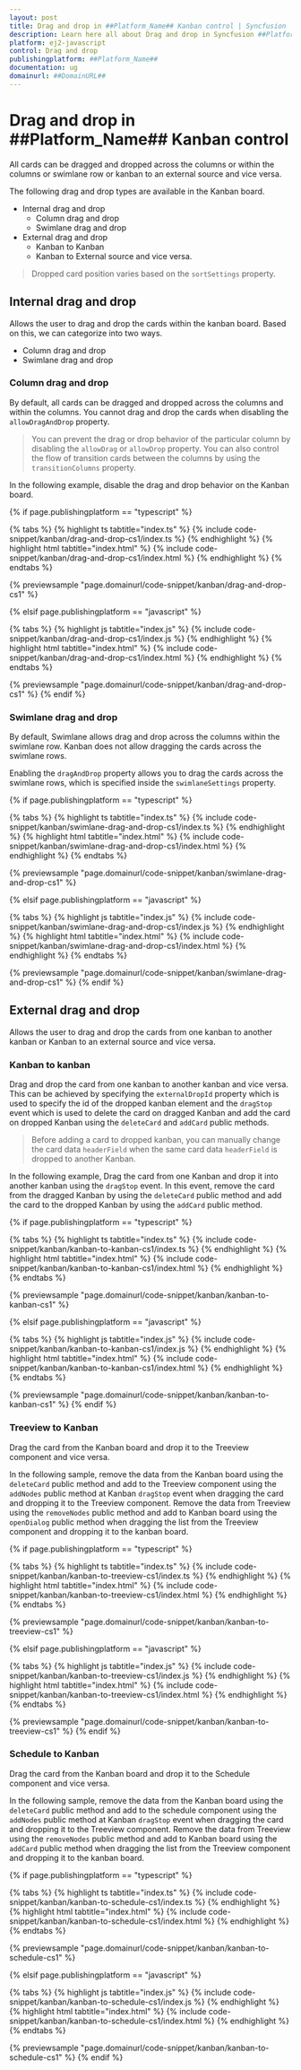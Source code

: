 ```yaml
---
layout: post
title: Drag and drop in ##Platform_Name## Kanban control | Syncfusion
description: Learn here all about Drag and drop in Syncfusion ##Platform_Name## Kanban control of Syncfusion Essential JS 2 and more.
platform: ej2-javascript
control: Drag and drop 
publishingplatform: ##Platform_Name##
documentation: ug
domainurl: ##DomainURL##
---
```


# Drag and drop in ##Platform_Name## Kanban control

All cards can be dragged and dropped across the columns or within the columns or swimlane row or kanban to an external source and vice versa.

The following drag and drop types are available in the Kanban board.

* Internal drag and drop
    * Column drag and drop
    * Swimlane drag and drop
* External drag and drop
    * Kanban to Kanban
    * Kanban to External source and vice versa.

> Dropped card position varies based on the `sortSettings` property.

## Internal drag and drop

Allows the user to drag and drop the cards within the kanban board. Based on this, we can categorize into two ways.

* Column drag and drop
* Swimlane drag and drop

### Column drag and drop

By default, all cards can be dragged and dropped across the columns and within the columns. You cannot drag and drop the cards when disabling the `allowDragAndDrop` property.

> You can prevent the drag or drop behavior of the particular column by disabling the `allowDrag` or `allowDrop` property.
> You can also control the flow of transition cards between the columns by using the `transitionColumns` property.

In the following example, disable the drag and drop behavior on the Kanban board.

{% if page.publishingplatform == "typescript" %}

 {% tabs %}
{% highlight ts tabtitle="index.ts" %}
{% include code-snippet/kanban/drag-and-drop-cs1/index.ts %}
{% endhighlight %}
{% highlight html tabtitle="index.html" %}
{% include code-snippet/kanban/drag-and-drop-cs1/index.html %}
{% endhighlight %}
{% endtabs %}
        
{% previewsample "page.domainurl/code-snippet/kanban/drag-and-drop-cs1" %}

{% elsif page.publishingplatform == "javascript" %}

{% tabs %}
{% highlight js tabtitle="index.js" %}
{% include code-snippet/kanban/drag-and-drop-cs1/index.js %}
{% endhighlight %}
{% highlight html tabtitle="index.html" %}
{% include code-snippet/kanban/drag-and-drop-cs1/index.html %}
{% endhighlight %}
{% endtabs %}

{% previewsample "page.domainurl/code-snippet/kanban/drag-and-drop-cs1" %}
{% endif %}

### Swimlane drag and drop

By default, Swimlane allows drag and drop across the columns within the swimlane row. Kanban does not allow dragging the cards across the swimlane rows.

Enabling the `dragAndDrop` property allows you to drag the cards across the swimlane rows, which is specified inside the `swimlaneSettings` property.

{% if page.publishingplatform == "typescript" %}

 {% tabs %}
{% highlight ts tabtitle="index.ts" %}
{% include code-snippet/kanban/swimlane-drag-and-drop-cs1/index.ts %}
{% endhighlight %}
{% highlight html tabtitle="index.html" %}
{% include code-snippet/kanban/swimlane-drag-and-drop-cs1/index.html %}
{% endhighlight %}
{% endtabs %}
        
{% previewsample "page.domainurl/code-snippet/kanban/swimlane-drag-and-drop-cs1" %}

{% elsif page.publishingplatform == "javascript" %}

{% tabs %}
{% highlight js tabtitle="index.js" %}
{% include code-snippet/kanban/swimlane-drag-and-drop-cs1/index.js %}
{% endhighlight %}
{% highlight html tabtitle="index.html" %}
{% include code-snippet/kanban/swimlane-drag-and-drop-cs1/index.html %}
{% endhighlight %}
{% endtabs %}

{% previewsample "page.domainurl/code-snippet/kanban/swimlane-drag-and-drop-cs1" %}
{% endif %}

## External drag and drop

Allows the user to drag and drop the cards from one kanban to another kanban or Kanban to an external source and vice versa.

### Kanban to kanban

Drag and drop the card from one kanban to another kanban and vice versa. This can be achieved by specifying the `externalDropId` property which is used to specify the id of the dropped kanban element and the `dragStop` event which is used to delete the card on dragged Kanban and add the card on dropped Kanban using the `deleteCard` and `addCard` public methods.

> Before adding a card to dropped kanban, you can manually change the card data `headerField` when the same card data `headerField` is dropped to another Kanban.

In the following example, Drag the card from one Kanban and drop it into another kanban using the `dragStop` event. In this event, remove the card from the dragged Kanban by using the `deleteCard` public method and add the card to the dropped Kanban by using the `addCard` public method.

{% if page.publishingplatform == "typescript" %}

 {% tabs %}
{% highlight ts tabtitle="index.ts" %}
{% include code-snippet/kanban/kanban-to-kanban-cs1/index.ts %}
{% endhighlight %}
{% highlight html tabtitle="index.html" %}
{% include code-snippet/kanban/kanban-to-kanban-cs1/index.html %}
{% endhighlight %}
{% endtabs %}
        
{% previewsample "page.domainurl/code-snippet/kanban/kanban-to-kanban-cs1" %}

{% elsif page.publishingplatform == "javascript" %}

{% tabs %}
{% highlight js tabtitle="index.js" %}
{% include code-snippet/kanban/kanban-to-kanban-cs1/index.js %}
{% endhighlight %}
{% highlight html tabtitle="index.html" %}
{% include code-snippet/kanban/kanban-to-kanban-cs1/index.html %}
{% endhighlight %}
{% endtabs %}

{% previewsample "page.domainurl/code-snippet/kanban/kanban-to-kanban-cs1" %}
{% endif %}

### Treeview to Kanban

Drag the card from the Kanban board and drop it to the Treeview component and vice versa.

In the following sample, remove the data from the Kanban board using the `deleteCard` public method and add to the Treeview component using the `addNodes` public method at Kanban `dragStop` event when dragging the card and dropping it to the Treeview component. Remove the data from Treeview using the `removeNodes` public method and add to Kanban board using the `openDialog` public method when dragging the list from the Treeview component and dropping it to the kanban board.

{% if page.publishingplatform == "typescript" %}

 {% tabs %}
{% highlight ts tabtitle="index.ts" %}
{% include code-snippet/kanban/kanban-to-treeview-cs1/index.ts %}
{% endhighlight %}
{% highlight html tabtitle="index.html" %}
{% include code-snippet/kanban/kanban-to-treeview-cs1/index.html %}
{% endhighlight %}
{% endtabs %}
        
{% previewsample "page.domainurl/code-snippet/kanban/kanban-to-treeview-cs1" %}

{% elsif page.publishingplatform == "javascript" %}

{% tabs %}
{% highlight js tabtitle="index.js" %}
{% include code-snippet/kanban/kanban-to-treeview-cs1/index.js %}
{% endhighlight %}
{% highlight html tabtitle="index.html" %}
{% include code-snippet/kanban/kanban-to-treeview-cs1/index.html %}
{% endhighlight %}
{% endtabs %}

{% previewsample "page.domainurl/code-snippet/kanban/kanban-to-treeview-cs1" %}
{% endif %}

### Schedule to Kanban

Drag the card from the Kanban board and drop it to the Schedule component and vice versa.

In the following sample, remove the data from the Kanban board using the `deleteCard` public method and add to the schedule component using the `addNodes` public method at Kanban `dragStop` event when dragging the card and dropping it to the Treeview component. Remove the data from Treeview using the `removeNodes` public method and add to Kanban board using the `addCard` public method when dragging the list from the Treeview component and dropping it to the kanban board.

{% if page.publishingplatform == "typescript" %}

 {% tabs %}
{% highlight ts tabtitle="index.ts" %}
{% include code-snippet/kanban/kanban-to-schedule-cs1/index.ts %}
{% endhighlight %}
{% highlight html tabtitle="index.html" %}
{% include code-snippet/kanban/kanban-to-schedule-cs1/index.html %}
{% endhighlight %}
{% endtabs %}
        
{% previewsample "page.domainurl/code-snippet/kanban/kanban-to-schedule-cs1" %}

{% elsif page.publishingplatform == "javascript" %}

{% tabs %}
{% highlight js tabtitle="index.js" %}
{% include code-snippet/kanban/kanban-to-schedule-cs1/index.js %}
{% endhighlight %}
{% highlight html tabtitle="index.html" %}
{% include code-snippet/kanban/kanban-to-schedule-cs1/index.html %}
{% endhighlight %}
{% endtabs %}

{% previewsample "page.domainurl/code-snippet/kanban/kanban-to-schedule-cs1" %}
{% endif %}